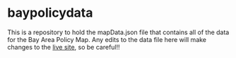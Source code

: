# baypolicydata

This is a repository to hold the mapData.json file that contains all of the data for the Bay Area Policy Map. Any edits to the data file here will make changes to the [live site](https://www.urbandisplacement.org/policy-tools/bay-area), so be careful!!
